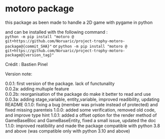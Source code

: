 # motoro package

this package as been made to handle a 2D game with pygame in python

and can be installed with the following command :  \
`python -m pip install "motoro @ git+https://github.com/Noruaric/project-trophy-motoro-package@{commit_SHA}"`
or
`python -m pip install "motoro @ git+https://github.com/Noruaric/project-trophy-motoro-package@{version_tag}"`

Crédit : Bastien Pinel

Version note:

0.0.1: first version of the package. lack of functunality  \
0.0.2a: adding multuple feature  \
0.0.2b: reorganisation of the package do make it better to read and use  \
0.0.3a: adding stage_variable, entity_variable, improved readibility, updating README
0.1.0: fixing a bug (member was private instead of protected) and fixed missing parenteis
1.0.0: added some verification, removed old code, and improve type hint
1.0.1: added a offset option for the render method of GameBaseBloc and GameBaseEntity, fixed a small issue, updated the doc
1.1.0: improved reatibility and made the package compatible with python 3.8 and above (was compatible only with python 3.10 and above)
